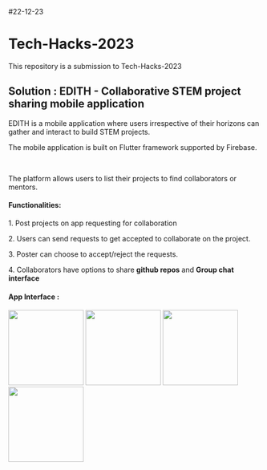 #22-12-23

# Tech-Hacks-2023
<p>This repository is a submission to Tech-Hacks-2023 </p>
<h2>Solution : EDITH - Collaborative STEM project sharing mobile application</h2>

<p>EDITH is a mobile application where users irrespective of their horizons can gather and interact to build STEM projects.​</p>
<p>The mobile application is built on Flutter framework supported by Firebase.</p>​
<p>The platform allows users to list their projects to find collaborators or mentors.</p>
<h4>Functionalities:</h4>
<p>1. Post projects on app requesting for collaboration</p>
<p>2. Users can send requests to get accepted to collaborate on the project.</p>
<p>3. Poster can choose to accept/reject the requests.</p>
<p>4. Collaborators have options to share <b>github repos</b> and <b>Group chat interface</b></p>

<h4>App Interface :</h4>
<div>
  <img src=https://github.com/nabro356/Tech-Hacks-2023-EDITH/assets/112922661/335b949c-65f4-4252-ad93-0396830e30c3 width="150">
  <img src=https://github.com/nabro356/Tech-Hacks-2023-EDITH/assets/112922661/a87e0f4a-f45b-447b-ab44-0152c38adb2d width="150">
  <img src=https://github.com/nabro356/Tech-Hacks-2023-EDITH/assets/112922661/7fc62873-af22-4290-b99e-febb156a3a22 width="150">
  <img src=https://github.com/nabro356/Tech-Hacks-2023-EDITH/assets/112922661/a9569db9-89b0-4ba8-86bf-5717f7560547 width="150">
</div>




</div>
